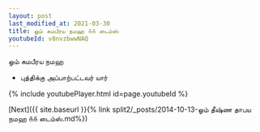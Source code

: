 ```yaml
---
layout: post
last_modified_at: 2021-03-30
title: ஓம் கமபீரய நமஹ ௧௧ டைம்ஸ்
youtubeId: v8nvzbwwNAQ
---
```

 
 
 ஓம் கமபீரய நமஹ  
 
 -  புத்திக்கு அப்பாற்பட்டவர் யார் 
 
  
 
  
 
 
 
 
 
 


{% include youtubePlayer.html id=page.youtubeId %}
 
[Next]({{ site.baseurl }}{% link  split2/_posts/2014-10-13-ஓம் தீஷ்ண தாபய நமஹ ௧௧ டைம்ஸ்.md%})
 
